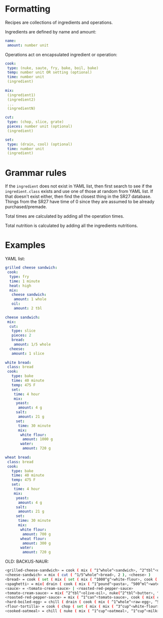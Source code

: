 # Formatting

Recipes are collections of ingredients and operations.

Ingredients are defined by name and amount:

```yaml
name:
 amount: number unit
```

Operations act on encapsulated ingredient or operation:

```yaml
cook:
 type: (nuke, saute, fry, bake, boil, bake)
 temp: number unit OR setting (optional)
 time: number unit
 (ingredient)
 
mix:
 (ingredient1)
 (ingredient2)
 ...
 (ingredientN)

cut:
 type: (chop, slice, grate)
 pieces: number unit (optional)
 (ingredient)

set:
 type: (drain, cool) (optional)
 time: number unit
 (ingredient)
```

# Grammar rules

If the ```ingredient``` does not exist in YAML list, then first search to see if the ```ingredient.class``` exists and use one of those at random from YAML list. If that doesn't exist either, then find the closest thing in the SR27 database. Things from the SR27 have time of 0 since they are assumed to be already purchased/premade.

Total times are calculated by adding all the operation times.

Total nutrition is calculated by adding all the ingredients nutritions.

# Examples


YAML list: 

```yaml
grilled cheese sandwich:
 cook: 
  type: fry
  time: 1 minute
  heat: high
  mix:
   cheese sandwich:
    amount: 1 whole
   oil:
    amount: 2 tbl
  
cheese sandwich:
 mix:
  cut:
   type: slice
   pieces: 2
   bread:
    amount: 1/5 whole
  cheese:
   amount: 1 slice
   
white bread:
 class: bread
 cook:
   type: bake
   time: 40 minute
   temp: 475 F
   set:
    time: 4 hour
    mix:
     yeast:
      amount: 4 g
     salt:
      amount: 21 g
     set:
      time: 30 minute
      mix:
       white flour:
        amount: 1000 g
       water:
        amount: 720 g
        
wheat bread:
 class: bread
 cook:
   type: bake
   time: 40 minute
   temp: 475 F
   set:
    time: 4 hour
    mix:
     yeast:
      amount: 4 g
     salt:
      amount: 21 g
     set:
      time: 30 minute
      mix:
       white flour:
        amount: 700 g
       wheat flour:
        amount: 300 g
       water:
        amount: 720 g
```

OLD:
BACKUS-NAUR:
```bash
<grilled-cheese-sandwich> = cook ( mix ( ^1^whole^<sandwich>, ^2^tbl^<oil> ), ^5^minute^, ^400^F^ )
<cheese-sandwich> = mix ( cut ( ^1/5^whole^<bread>, 2 ), <cheese> )
<bread> = cook ( set ( mix ( set ( mix ( ^1000^g^<white-flour>, cook ( ^720^g^<water>, ^1^minute^, ^95^F^ ) ), ^30^minute^ ), ^21^g^<salt>, ^4^g^<yeast> ), ^4^hour^ ), ^40^minute^, ^475^F^ )
<spaghetti> = mix( drain ( cook ( mix ( ^1^pound^<pasta>, ^500^ml^<water> ), ^10^minute^, ^200^F^ ), <sauce> )
<sauce> = <tomato-cream-sauce> | <roasted-red-pepper-sauce>
<tomato-cream-sauce> = mix( ^2^tbl^<olive-oil>, nuke(^2^tbl^<butter>, ^1^minute), chop(^1^whole^<onion>, 100) ,  chop(^1^whole^<tomato>, ^1^minute^) )
<roasted-red-pepper-sauce> = mix ( ^1^can^<tomato-sauce>, cook ( mix( chop( ^3^whole^<pepper>, 100), ^2^tbl^<olive-oil>), ^6^minute^, ^200^F^ ) )
<hard-boiled-egg> = chill ( drain ( cook ( mix ( ^1^whole^<raw-egg>, ^500^ml^<water> ), ^10^minute^, ^212^F^ ) ), ^10^minute^ )
<flour-tortilla> = cook ( chop ( set ( mix ( mix ( ^3^cup^<white-flour>, ^5^tbl^<oil> ), ^3/4^cup^<water> ), ^30^minute^ ), 12 ), ^20^minute^)
<cooked-oatmeal> = chill ( nuke ( mix ( ^1^cup^<oatmeal>, ^1^cup^<milk>, chop(^1^whole^<banana>, 6) ), ^3^minute^ ), ^1^minute^)
```
